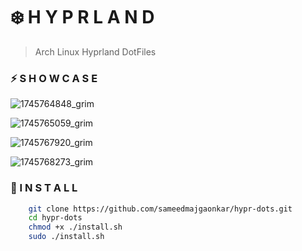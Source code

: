 # ❄️ H Y P R L A N D

> Arch Linux Hyprland DotFiles

### ⚡ S H O W C A S E

![1745764848_grim](https://github.com/user-attachments/assets/aaa5144d-30c0-4f74-91df-fc5e6b046808)

![1745765059_grim](https://github.com/user-attachments/assets/6ef3770c-7fdb-4629-833f-ea15ea20bd48)

![1745767920_grim](https://github.com/user-attachments/assets/23424649-70b5-4675-8018-a3b695485639)

![1745768273_grim](https://github.com/user-attachments/assets/65fdbc26-ccc8-4e5d-a159-f586102b4f17)


### 🚀 I N S T A L L

```bash
    git clone https://github.com/sameedmajgaonkar/hypr-dots.git
    cd hypr-dots
    chmod +x ./install.sh
    sudo ./install.sh
```
